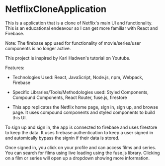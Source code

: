 # NetflixCloneApplication
This is a application that is a clone of Netflix's main UI and functionality. This is an educational endeavour so I can get more familiar with React and Firebase.

Note: The firebase app used for functionality of movie/series/user components is no longer active.

This project is inspired by Karl Hadwen's tutorial on Youtube.

Features: 
- Technologies Used: React, JavaScript, Node.js, npm, Webpack, Firebase

- Specific Libraries/Tools/Methodologies used: Styled Components, Compound Components, 
React Router, fuse.js, firestore

- This app replicates the Netflix home page, sign in, sign up, and browse page. It uses compound components and styled components to build this UI. 

To sign up and sign in, the app is connected to firebase and uses firestore to keep the data. It uses firebase authentication to keep a user signed in and automically bypass the signin if their data is stored. 

Once signed in, you click on your profile and can access films and series. You can search for films using live loading using the fuse.js library. Clicking on a film or series will open up a dropdown showing more information. 

